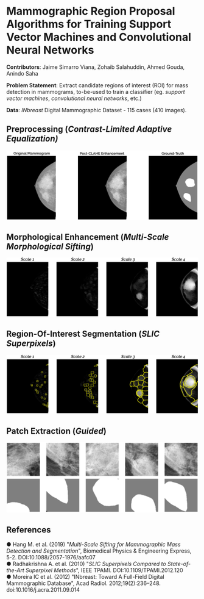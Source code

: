 # Mammographic Region Proposal Algorithms for Training Support Vector Machines and Convolutional Neural Networks

**Contributors**: Jaime Simarro Viana, Zohaib Salahuddin, Ahmed Gouda, Anindo Saha  

**Problem Statement**: Extract candidate regions of interest (ROI) for mass detection in mammograms, to-be-used to train a classifier (eg. *support vector machines*, *convolutional neural networks*, etc.) 
 
**Data**: *INbreast* Digital Mammographic Dataset - 115 cases (410 images).
 
## Preprocessing (*Contrast-Limited Adaptive Equalization)*
![Preprocessing](reports/images/preprocessing.png)
   
     
## Morphological Enhancement (*Multi-Scale Morphological Sifting*)  
![MMS](reports/images/mms.png)

    
## Region-Of-Interest Segmentation (*SLIC Superpixels*) 
![SLIC Superpixels](reports/images/slic.png) 
 

## Patch Extraction (*Guided*)
![Patch Extraction](reports/images/patch.png) 

## References
● Hang M. et al. (2019) "*Multi-Scale Sifting for Mammographic Mass Detection and Segmentation*", Biomedical Physics & Engineering Express, 5-2. DOI:10.1088/2057-1976/aafc07  
● Radhakrishna A. et al. (2010) "*SLIC Superpixels Compared to State-of-the-Art Superpixel Methods*", IEEE TPAMI. DOI:10.1109/TPAMI.2012.120  
● Moreira IC et al. (2012) "INbreast: Toward A Full-Field Digital Mammographic Database", Acad Radiol. 2012;19(2):236–248. doi:10.1016/j.acra.2011.09.014
